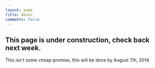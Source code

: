 ```yaml
---
layout: page
title: About
comments: False
---
```


## This page is under construction, check back next week.

This isn't some cheap promise, this will be done by August 7th, 2014

